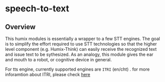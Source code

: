 # speech-to-text
## Overview

This humix modules is essentially a wrapper to a few STT engines. The goal is to simplify the effort required to use STT technologies so that the higher level component (e.g. Humix-Think) can easily receive the recognized text and issue text to be sythesized. As an analogy, this module gives the ear and mouth to a robot, or cognitive device in general.

For tts engine, currently supported engines are `ITRI` (en/cht) . for more inforamtion about ITRI, please check [here](http://tts.itri.org.tw/)
